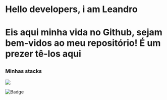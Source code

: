<h1>Hello developers, i am Leandro<h1>
<p>Eis aqui minha vida no Github, sejam bem-vidos ao meu repositório! É um prezer tê-los aqui</p>
<h3>Minhas stacks</h3>

<img src="https://img.shields.io/static/v1?label=HTML&message=Stack-FrontEnd&color=blue&style=for-the-badge&logo=HTML"/>

![Badge](https://img.shields.io/static/v1?label=CSS&message=Stack-FrontEnd&color=blue&style=for-the-badge&logo=CSS)
